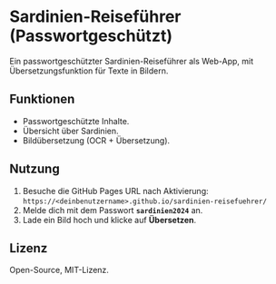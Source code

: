 # Sardinien-Reiseführer (Passwortgeschützt)

Ein passwortgeschützter Sardinien-Reiseführer als Web-App, mit Übersetzungsfunktion für Texte in Bildern.

## Funktionen
- Passwortgeschützte Inhalte.
- Übersicht über Sardinien.
- Bildübersetzung (OCR + Übersetzung).

## Nutzung
1. Besuche die GitHub Pages URL nach Aktivierung:
   `https://<deinbenutzername>.github.io/sardinien-reisefuehrer/`
2. Melde dich mit dem Passwort **`sardinien2024`** an.
3. Lade ein Bild hoch und klicke auf **Übersetzen**.

## Lizenz
Open-Source, MIT-Lizenz.
